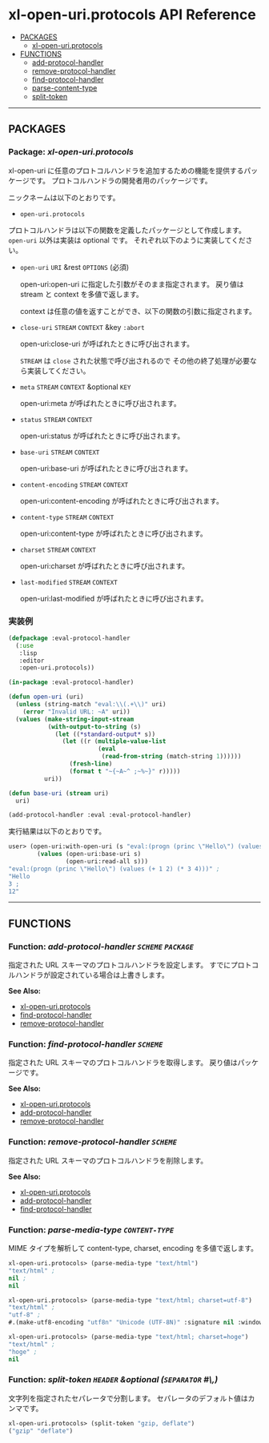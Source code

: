 # xl-open-uri.protocols API Reference

  * [PACKAGES](#packages)
    * [xl-open-uri.protocols](#xl-open-uri.protocols)
  * [FUNCTIONS](#functions)
    * [add-protocol-handler](#add-protocol-handler)
    * [remove-protocol-handler](#remove-protocol-handler)
    * [find-protocol-handler](#find-protocol-handler)
    * [parse-content-type](#parse-content-type)
    * [split-token](#split-token)

----

## <a name="packages">PACKAGES</a>

### Package: <a name="xl-open-uri.protocols"><em>xl-open-uri.protocols</em></a>

xl-open-uri に任意のプロトコルハンドラを追加するための機能を提供するパッケージです。
プロトコルハンドラの開発者用のパッケージです。

ニックネームは以下のとおりです。

  * `open-uri.protocols`

プロトコルハンドラは以下の関数を定義したパッケージとして作成します。
`open-uri` 以外は実装は optional です。
それぞれ以下のように実装してください。

  * `open-uri` `URI` &rest `OPTIONS` (必須)

    open-uri:open-uri に指定した引数がそのまま指定されます。
    戻り値は stream と context を多値で返します。

    context は任意の値を返すことができ、以下の関数の引数に指定されます。

  * `close-uri` `STREAM` `CONTEXT` &key `:abort`

    open-uri:close-uri が呼ばれたときに呼び出されます。

    `STREAM` は `close` された状態で呼び出されるので
    その他の終了処理が必要なら実装してください。

  * `meta` `STREAM` `CONTEXT` &optional `KEY`

    open-uri:meta が呼ばれたときに呼び出されます。

  * `status` `STREAM` `CONTEXT`

    open-uri:status が呼ばれたときに呼び出されます。

  * `base-uri` `STREAM` `CONTEXT`

    open-uri:base-uri が呼ばれたときに呼び出されます。

  * `content-encoding` `STREAM` `CONTEXT`

    open-uri:content-encoding が呼ばれたときに呼び出されます。

  * `content-type` `STREAM` `CONTEXT`

    open-uri:content-type が呼ばれたときに呼び出されます。

  * `charset` `STREAM` `CONTEXT`

    open-uri:charset が呼ばれたときに呼び出されます。

  * `last-modified` `STREAM` `CONTEXT`

    open-uri:last-modified が呼ばれたときに呼び出されます。


### 実装例

```lisp
(defpackage :eval-protocol-handler
  (:use
   :lisp
   :editor
   :open-uri.protocols))

(in-package :eval-protocol-handler)

(defun open-uri (uri)
  (unless (string-match "eval:\\(.+\\)" uri)
    (error "Invalid URL: ~A" uri))
  (values (make-string-input-stream
           (with-output-to-string (s)
             (let ((*standard-output* s))
               (let ((r (multiple-value-list
                         (eval
                          (read-from-string (match-string 1))))))
                 (fresh-line)
                 (format t "~{~A~^ ;~%~}" r)))))
          uri))

(defun base-uri (stream uri)
  uri)

(add-protocol-handler :eval :eval-protocol-handler)
```

実行結果は以下のとおりです。

```lisp
user> (open-uri:with-open-uri (s "eval:(progn (princ \"Hello\") (values (+ 1 2) (* 3 4)))")
        (values (open-uri:base-uri s)
                (open-uri:read-all s)))
"eval:(progn (princ \"Hello\") (values (+ 1 2) (* 3 4)))" ;
"Hello
3 ;
12"
```


----

## <a name="functions">FUNCTIONS</a>

### Function: <a name="add-protocol-handler"><em>add-protocol-handler</em></a> <i>`SCHEME` `PACKAGE`</i>

指定された URL スキーマのプロトコルハンドラを設定します。
すでにプロトコルハンドラが設定されている場合は上書きします。

__See Also:__

  * [xl-open-uri.protocols](#xl-open-uri.protocols)
  * [find-protocol-handler](#find-protocol-handler)
  * [remove-protocol-handler](#remove-protocol-handler)


### Function: <a name="find-protocol-handler"><em>find-protocol-handler</em></a> <i>`SCHEME`</i>

指定された URL スキーマのプロトコルハンドラを取得します。
戻り値はパッケージです。

__See Also:__

  * [xl-open-uri.protocols](#xl-open-uri.protocols)
  * [add-protocol-handler](#add-protocol-handler)
  * [remove-protocol-handler](#remove-protocol-handler)


### Function: <a name="remove-protocol-handler"><em>remove-protocol-handler</em></a> <i>`SCHEME`</i>

指定された URL スキーマのプロトコルハンドラを削除します。

__See Also:__

  * [xl-open-uri.protocols](#xl-open-uri.protocols)
  * [add-protocol-handler](#add-protocol-handler)
  * [find-protocol-handler](#find-protocol-handler)


### Function: <a name="parse-media-type"><em>parse-media-type</em></a> <i>`CONTENT-TYPE`</i>

MIME タイプを解析して content-type, charset, encoding を多値で返します。

```lisp
xl-open-uri.protocols> (parse-media-type "text/html")
"text/html" ;
nil ;
nil

xl-open-uri.protocols> (parse-media-type "text/html; charset=utf-8")
"text/html" ;
"utf-8" ;
#.(make-utf8-encoding "utf8n" "Unicode (UTF-8N)" :signature nil :windows t :byte-order nil :cjk :jp)

xl-open-uri.protocols> (parse-media-type "text/html; charset=hoge")
"text/html" ;
"hoge" ;
nil
```

### Function: <a name="split-token"><em>split-token</em></a> <i>`HEADER` &optional (`SEPARATOR` #\\,)</i>

文字列を指定されたセパレータで分割します。
セパレータのデフォルト値はカンマです。

```lisp
xl-open-uri.protocols> (split-token "gzip, deflate")
("gzip" "deflate")
```
